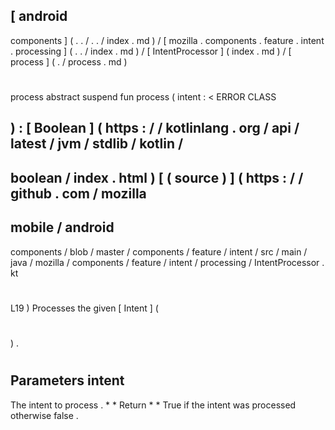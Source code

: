 [
android
-
components
]
(
.
.
/
.
.
/
index
.
md
)
/
[
mozilla
.
components
.
feature
.
intent
.
processing
]
(
.
.
/
index
.
md
)
/
[
IntentProcessor
]
(
index
.
md
)
/
[
process
]
(
.
/
process
.
md
)
#
process
abstract
suspend
fun
process
(
intent
:
<
ERROR
CLASS
>
)
:
[
Boolean
]
(
https
:
/
/
kotlinlang
.
org
/
api
/
latest
/
jvm
/
stdlib
/
kotlin
/
-
boolean
/
index
.
html
)
[
(
source
)
]
(
https
:
/
/
github
.
com
/
mozilla
-
mobile
/
android
-
components
/
blob
/
master
/
components
/
feature
/
intent
/
src
/
main
/
java
/
mozilla
/
components
/
feature
/
intent
/
processing
/
IntentProcessor
.
kt
#
L19
)
Processes
the
given
[
Intent
]
(
#
)
.
#
#
#
Parameters
intent
-
The
intent
to
process
.
*
*
Return
*
*
True
if
the
intent
was
processed
otherwise
false
.
